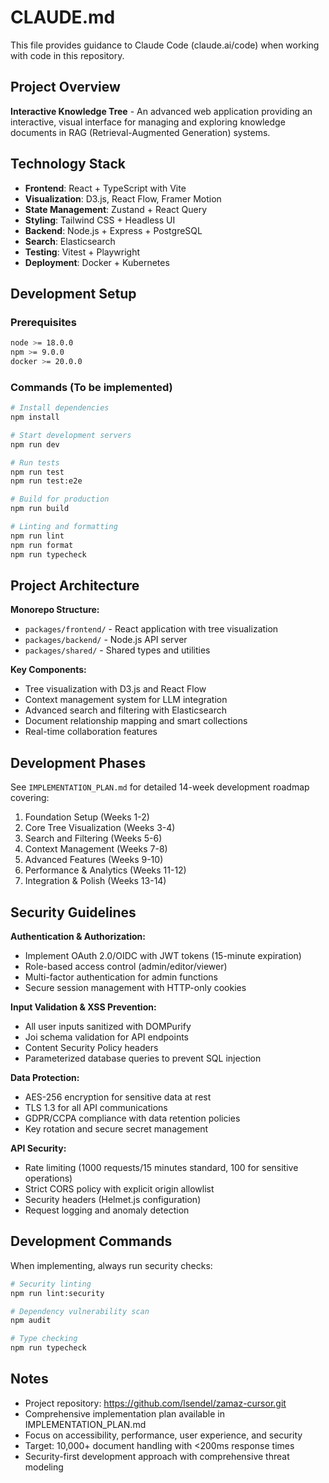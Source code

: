 # CLAUDE.md

This file provides guidance to Claude Code (claude.ai/code) when working with code in this repository.

## Project Overview

**Interactive Knowledge Tree** - An advanced web application providing an interactive, visual interface for managing and exploring knowledge documents in RAG (Retrieval-Augmented Generation) systems.

## Technology Stack

- **Frontend**: React + TypeScript with Vite
- **Visualization**: D3.js, React Flow, Framer Motion
- **State Management**: Zustand + React Query
- **Styling**: Tailwind CSS + Headless UI
- **Backend**: Node.js + Express + PostgreSQL
- **Search**: Elasticsearch
- **Testing**: Vitest + Playwright
- **Deployment**: Docker + Kubernetes

## Development Setup

### Prerequisites
```bash
node >= 18.0.0
npm >= 9.0.0
docker >= 20.0.0
```

### Commands (To be implemented)
```bash
# Install dependencies
npm install

# Start development servers
npm run dev

# Run tests
npm run test
npm run test:e2e

# Build for production
npm run build

# Linting and formatting
npm run lint
npm run format
npm run typecheck
```

## Project Architecture

**Monorepo Structure:**
- `packages/frontend/` - React application with tree visualization
- `packages/backend/` - Node.js API server
- `packages/shared/` - Shared types and utilities

**Key Components:**
- Tree visualization with D3.js and React Flow
- Context management system for LLM integration
- Advanced search and filtering with Elasticsearch
- Document relationship mapping and smart collections
- Real-time collaboration features

## Development Phases

See `IMPLEMENTATION_PLAN.md` for detailed 14-week development roadmap covering:
1. Foundation Setup (Weeks 1-2)
2. Core Tree Visualization (Weeks 3-4)
3. Search and Filtering (Weeks 5-6)
4. Context Management (Weeks 7-8)
5. Advanced Features (Weeks 9-10)
6. Performance & Analytics (Weeks 11-12)
7. Integration & Polish (Weeks 13-14)

## Security Guidelines

**Authentication & Authorization:**
- Implement OAuth 2.0/OIDC with JWT tokens (15-minute expiration)
- Role-based access control (admin/editor/viewer)
- Multi-factor authentication for admin functions
- Secure session management with HTTP-only cookies

**Input Validation & XSS Prevention:**
- All user inputs sanitized with DOMPurify
- Joi schema validation for API endpoints
- Content Security Policy headers
- Parameterized database queries to prevent SQL injection

**Data Protection:**
- AES-256 encryption for sensitive data at rest
- TLS 1.3 for all API communications
- GDPR/CCPA compliance with data retention policies
- Key rotation and secure secret management

**API Security:**
- Rate limiting (1000 requests/15 minutes standard, 100 for sensitive operations)
- Strict CORS policy with explicit origin allowlist
- Security headers (Helmet.js configuration)
- Request logging and anomaly detection

## Development Commands

When implementing, always run security checks:
```bash
# Security linting
npm run lint:security

# Dependency vulnerability scan
npm audit

# Type checking
npm run typecheck
```

## Notes

- Project repository: https://github.com/lsendel/zamaz-cursor.git
- Comprehensive implementation plan available in IMPLEMENTATION_PLAN.md
- Focus on accessibility, performance, user experience, and security
- Target: 10,000+ document handling with <200ms response times
- Security-first development approach with comprehensive threat modeling